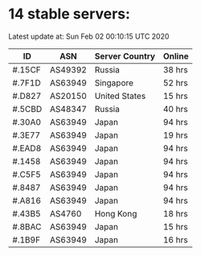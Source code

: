 # 14 stable servers:

Latest update at: Sun Feb 02 00:10:15 UTC 2020

| ID | ASN | Server Country | Online |
| -- | --- | -------------- | ------ |
| #.15CF | AS49392 | Russia | 38 hrs |
| #.7F1D | AS63949 | Singapore | 52 hrs |
| #.D827 | AS20150 | United States | 15 hrs |
| #.5CBD | AS48347 | Russia | 40 hrs |
| #.30A0 | AS63949 | Japan | 94 hrs |
| #.3E77 | AS63949 | Japan | 19 hrs |
| #.EAD8 | AS63949 | Japan | 94 hrs |
| #.1458 | AS63949 | Japan | 94 hrs |
| #.C5F5 | AS63949 | Japan | 94 hrs |
| #.8487 | AS63949 | Japan | 94 hrs |
| #.A816 | AS63949 | Japan | 94 hrs |
| #.43B5 | AS4760 | Hong Kong | 18 hrs |
| #.8BAC | AS63949 | Japan | 15 hrs |
| #.1B9F | AS63949 | Japan | 16 hrs |

